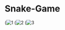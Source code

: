 # Snake-Game
(![1](https://github.com/andreib04/Snake-Game/assets/114991182/c55ed09a-cf68-44bf-9eab-1406795f214e)
(![2](https://github.com/andreib04/Snake-Game/assets/114991182/50b6cfeb-25e4-410c-b4d6-e4486591da5e)
(![3](https://github.com/andreib04/Snake-Game/assets/114991182/d47bfbe0-484f-46b2-98ea-e2d6dd6f8b81)

